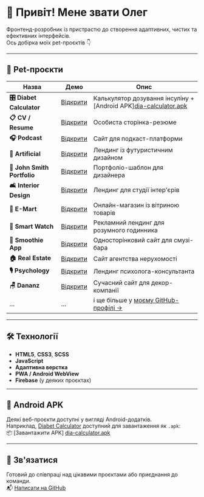 # 👋 Привіт! Мене звати Олег

Фронтенд-розробник із пристрастю до створення адаптивних, чистих та ефективних інтерфейсів.  
Ось добірка моїх pet-проєктів 👇

---

## 🚀 Pet-проєкти

| Назва | Демо | Опис |
|------|------|------|
| **🎛 Diabet Calculator** | [Відкрити](https://ponidevito.github.io/diabet-calculator/) | Калькулятор дозування інсуліну + [Android APK][dia-calculator.apk](./dia-calculator.apk) |
| **📋 CV / Resume** | [Відкрити](https://ponidevito.github.io/cv/) | Особиста сторінка-резюме |
| **🎧 Podcast** | [Відкрити](https://ponidevito.github.io/podcast/) | Cайт для подкаст-платформи |
| **🎨 Artificial** | [Відкрити](https://ponidevito.github.io/artificial/) | Лендинг із футуристичним дизайном |
| **💼 John Smith Portfolio** | [Відкрити](https://ponidevito.github.io/john-smith-portfolio/) | Портфоліо-шаблон для дизайнера |
| **🛋️ Interior Design** | [Відкрити](https://ponidevito.github.io/interior-design/) | Лендинг для студії інтер'єрів |
| **🛒 E-Mart** | [Відкрити](https://ponidevito.github.io/e-mart/) | Онлайн-магазин із вітриною товарів |
| **📱 Smart Watch** | [Відкрити](https://ponidevito.github.io/smartWatch/) | Рекламний лендинг для розумного годинника |
| **🍓 Smoothie App** | [Відкрити](https://ponidevito.github.io/smoothie/) | Односторінковий сайт для смузі-бара |
| **🏠 Real Estate** | [Відкрити](https://ponidevito.github.io/realEstate/) | Сайт агентства нерухомості |
| **🎙 Psychology** | [Відкрити](https://ponidevito.github.io/psychology/) | Лендинг психолога-консультанта |
| **🪑 Dananz** | [Відкрити](https://ponidevito.github.io/dananz/) | Сучасний сайт для декор-компанії |
| … | … | і ще більше у [моєму GitHub-профілі →](https://github.com/ponidevito?tab=repositories) |

---

## 🛠 Технології

- **HTML5**, **CSS3**, **SCSS**
- **JavaScript**
- **Адаптивна верстка**
- **PWA / Android WebView**
- **Firebase** (у деяких проєктах)

---

## 📲 Android APK

Деякі веб-проєкти доступні у вигляді Android-додатків.  
Наприклад, [Diabet Calculator](https://ponidevito.github.io/diabet-calculator/) доступний для завантаження як `.apk`:  
📦 [Завантажити APK] [dia-calculator.apk](./dia-calculator.apk)

---

## 📩 Зв'язатися

Готовий до співпраці над цікавими проєктами або приєднання до команди.  
📬 [Написати на GitHub](https://github.com/ponidevito)
